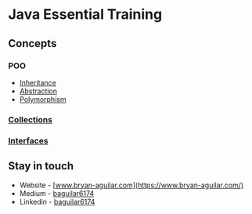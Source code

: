 # Java Essential Training

## Concepts

### POO

- [Inheritance](./src/inheritance)
- [Abstraction](./src/abstraction)
- [Polymorphism](./src/polymorphism)

### [Collections](./src/collections)
### [Interfaces](./src/interfaces)

## Stay in touch

- Website - [www.bryan-aguilar.com](https://www.bryan-aguilar.com/)
- Medium - [baguilar6174](https://baguilar6174.medium.com/)
- Linkedin - [baguilar6174](https://www.linkedin.com/in/baguilar6174)
